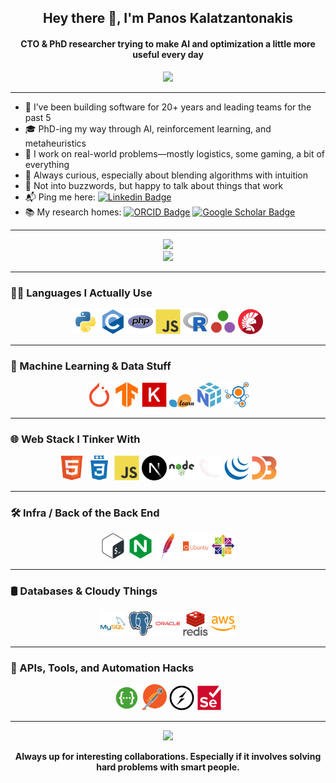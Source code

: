 <div align="center" id="header">
  <h2>Hey there 👋, I'm Panos Kalatzantonakis</h2>
  <h4>CTO & PhD researcher trying to make AI and optimization a little more useful every day</h4>
  <img src="https://media3.giphy.com/media/xFkgeu7dhfgqqxJqmj/giphy.gif" width="100" />
</div>

---

- 🔧 I’ve been building software for 20+ years and leading teams for the past 5  
- 🎓 PhD-ing my way through AI, reinforcement learning, and metaheuristics  
- 🚚 I work on real-world problems—mostly logistics, some gaming, a bit of everything  
- 🧠 Always curious, especially about blending algorithms with intuition  
- 💬 Not into buzzwords, but happy to talk about things that work  
- 📬 Ping me here: [![Linkedin Badge](https://img.shields.io/badge/LinkedIn-blue?style=flat&logo=Linkedin&logoColor=white)](https://www.linkedin.com/in/kalatzantonakis/)  
- 📚 My research homes: [![ORCID Badge](https://img.shields.io/badge/%20ORC-ID-brightgreen)](https://orcid.org/0000-0002-0729-6583) [![Google Scholar Badge](https://img.shields.io/badge/Google%20Scholar-blue)](https://scholar.google.com/citations?user=dIP7zfgAAAAJ&hl=en)

---

<div align="center">
  <img src="https://github-readme-stats.vercel.app/api?username=codedk&show_icons=true&theme=radical&count_private=true&hide=contribs,prs" />
</div>

<div align="center">
  <img src="https://github-readme-stats.vercel.app/api/top-langs/?username=codedk&layout=compact&theme=radical" />
</div>

---

### 🧑‍💻 Languages I Actually Use
<div align="center">
  <img src="https://github.com/devicons/devicon/blob/master/icons/python/python-original.svg" title="Python" width="40" />
  <img src="https://github.com/devicons/devicon/blob/master/icons/c/c-original.svg" title="C" width="40" />
  <img src="https://github.com/devicons/devicon/blob/master/icons/php/php-original.svg" title="PHP" width="40" />
  <img src="https://github.com/devicons/devicon/blob/master/icons/javascript/javascript-original.svg" title="JavaScript" width="40" />
  <img src="https://github.com/devicons/devicon/blob/master/icons/r/r-original.svg" title="R" width="40" />
  <img src="https://github.com/devicons/devicon/blob/master/icons/julia/julia-original.svg" title="Julia" width="40" />
  <img src="https://github.com/CodedK/missing_devicons/blob/main/delphi/embarcadero_delphi.svg" title="Delphi" width="40" />
</div>

---

### 🤖 Machine Learning & Data Stuff
<div align="center">
  <img src="https://github.com/devicons/devicon/blob/master/icons/pytorch/pytorch-original.svg" title="PyTorch" width="40" />
  <img src="https://github.com/devicons/devicon/blob/master/icons/tensorflow/tensorflow-original.svg" title="TensorFlow" width="40" />
  <img src="https://github.com/CodedK/missing_devicons/blob/main/ml_frameworks/keras.svg" title="Keras" width="40" />
  <img src="https://github.com/CodedK/missing_devicons/blob/main/ml_frameworks/scikit.svg" title="Scikit-Learn" width="40" />
  <img src="https://github.com/devicons/devicon/blob/master/icons/numpy/numpy-original.svg" title="NumPy" width="40" />
  <img src="https://github.com/devicons/devicon/blob/master/icons/networkx/networkx-original.svg" title="NetworkX" width="40" />
</div>

---

### 🌐 Web Stack I Tinker With
<div align="center">
  <img src="https://github.com/devicons/devicon/blob/master/icons/html5/html5-original.svg" title="HTML5" width="40" />
  <img src="https://github.com/devicons/devicon/blob/master/icons/css3/css3-plain-wordmark.svg" title="CSS3" width="40" />
  <img src="https://github.com/devicons/devicon/blob/master/icons/javascript/javascript-original.svg" title="JavaScript" width="40" />
  <img src="https://github.com/devicons/devicon/blob/master/icons/nextjs/nextjs-original.svg" title="Next.js" width="40" />
  <img src="https://github.com/devicons/devicon/blob/master/icons/nodejs/nodejs-original-wordmark.svg" title="Node.js" width="40" />
  <img src="https://github.com/CodedK/missing_devicons/blob/main/web/flask-white.svg" title="Flask" width="40" />
  <img src="https://github.com/devicons/devicon/blob/master/icons/jquery/jquery-original.svg" title="jQuery" width="40" />
  <img src="https://github.com/devicons/devicon/blob/master/icons/d3js/d3js-original.svg" title="D3.js" width="40" />
</div>

---

### 🛠️ Infra / Back of the Back End
<div align="center">
  <img src="https://github.com/devicons/devicon/blob/master/icons/bash/bash-plain.svg" title="Bash" width="40" />
  <img src="https://github.com/devicons/devicon/blob/master/icons/nginx/nginx-original.svg" title="Nginx" width="40" />
  <img src="https://github.com/devicons/devicon/blob/master/icons/apache/apache-original.svg" title="Apache" width="40" />
  <img src="https://github.com/devicons/devicon/blob/master/icons/ubuntu/ubuntu-plain-wordmark.svg" title="Ubuntu" width="40" />
  <img src="https://github.com/devicons/devicon/blob/master/icons/centos/centos-original.svg" title="CentOS" width="40" />
</div>

---

### 🛢️ Databases & Cloudy Things
<div align="center">
  <img src="https://github.com/devicons/devicon/blob/master/icons/mysql/mysql-original-wordmark.svg" title="MySQL" width="40" />
  <img src="https://github.com/devicons/devicon/blob/master/icons/postgresql/postgresql-original.svg" title="PostgreSQL" width="40" />
  <img src="https://github.com/devicons/devicon/blob/master/icons/oracle/oracle-original.svg" title="Oracle" width="40" />
  <img src="https://github.com/devicons/devicon/blob/master/icons/redis/redis-original-wordmark.svg" title="Redis" width="40" />
  <img src="https://github.com/devicons/devicon/blob/master/icons/amazonwebservices/amazonwebservices-plain-wordmark.svg" title="AWS" width="40" />
</div>

---

### 🧪 APIs, Tools, and Automation Hacks
<div align="center">
  <img src="https://github.com/CodedK/missing_devicons/blob/main/api/rest1.svg" title="REST APIs" width="40" />
  <img src="https://github.com/CodedK/missing_devicons/blob/main/api/postman.svg" title="Postman" width="40" />
  <img src="https://github.com/CodedK/missing_devicons/blob/main/web/socketio.svg" title="Socket.IO" width="40" />
  <img src="https://github.com/devicons/devicon/blob/master/icons/selenium/selenium-original.svg" title="Selenium" width="40" />
</div>

---

<div align="center" id="footer">
  <img src="https://media.giphy.com/media/DAtJCG1t3im1G/giphy.gif" width="100" />
  <p><strong>Always up for interesting collaborations. Especially if it involves solving hard problems with smart people.</strong></p>
</div>
